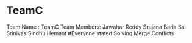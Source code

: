 # TeamC
Team Name : TeamC
Team Members: Jawahar Reddy
              Srujana Barla
              Sai Srinivas
              Sindhu
              Hemant
 #Everyone stated Solving Merge Conflicts
